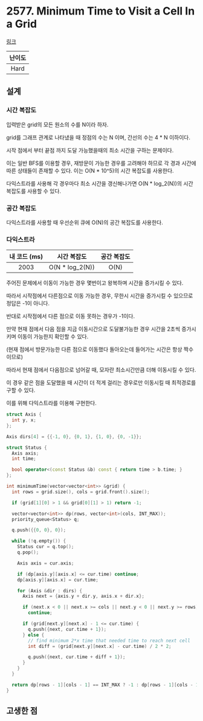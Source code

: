 # 2577. Minimum Time to Visit a Cell In a Grid

[링크](https://leetcode.com/problems/minimum-time-to-visit-a-cell-in-a-grid/description/)

| 난이도 |
| :----: |
|  Hard  |

## 설계

### 시간 복잡도

입력받은 grid의 모든 원소의 수를 N이라 하자.

grid를 그래프 관계로 나타냈을 때 정점의 수는 N 이며, 간선의 수는 4 \* N 이하이다.

시작 점에서 부터 끝점 까지 도달 가능했을때의 최소 시간을 구하는 문제이다.

이는 일반 BFS를 이용할 경우, 재방문이 가능한 경우를 고려해야 하므로 각 경과 시간에 따른 상태들이 존재할 수 있다. 이는 O(N \* 10^5)의 시간 복잡도를 사용한다.

다익스트라를 사용해 각 경우마다 최소 시간을 갱신해나가면 O(N \* log_2(N))의 시간 복잡도를 사용할 수 있다.

### 공간 복잡도

다익스트라를 사용할 때 우선순위 큐에 O(N)의 공간 복잡도를 사용한다.

### 다익스트라

| 내 코드 (ms) |   시간 복잡도    | 공간 복잡도 |
| :----------: | :--------------: | :---------: |
|     2003     | O(N \* log_2(N)) |    O(N)     |

주어진 문제에서 이동이 가능한 경우 몇번이고 왕복하며 시간을 증가시킬 수 있다.

따라서 시작점에서 다른점으로 이동 가능한 경우, 무한시 시간을 증가시킬 수 있으므로 정답은 -1이 아니다.

반대로 시작점에서 다른 점으로 이동 못하는 경우가 -1이다.

만약 현재 점에서 다음 점을 지금 이동시간으로 도달불가능한 경우 시간을 2초씩 증가시키며 이동이 가능한지 확인할 수 있다.

(현재 점에서 방문가능한 다른 점으로 이동했다 돌아오는데 들어가는 시간은 항상 짝수이므로)

따라서 현재 점에서 다음점으로 넘어갈 때, 모자란 최소시간만큼 더해 이동시킬 수 있다.

이 경우 같은 점을 도달했을 때 시간이 더 적게 걸리는 경우로만 이동시킬 때 최적경로를 구할 수 있다.

이를 위해 다익스트라를 이용해 구현한다.

```cpp
struct Axis {
  int y, x;
};

Axis dirs[4] = {{-1, 0}, {0, 1}, {1, 0}, {0, -1}};

struct Status {
  Axis axis;
  int time;

  bool operator<(const Status &b) const { return time > b.time; }
};

int minimumTime(vector<vector<int>> &grid) {
  int rows = grid.size(), cols = grid.front().size();

  if (grid[1][0] > 1 && grid[0][1] > 1) return -1;

  vector<vector<int>> dp(rows, vector<int>(cols, INT_MAX));
  priority_queue<Status> q;

  q.push({{0, 0}, 0});

  while (!q.empty()) {
    Status cur = q.top();
    q.pop();

    Axis axis = cur.axis;

    if (dp[axis.y][axis.x] <= cur.time) continue;
    dp[axis.y][axis.x] = cur.time;

    for (Axis &dir : dirs) {
      Axis next = {axis.y + dir.y, axis.x + dir.x};

      if (next.x < 0 || next.x >= cols || next.y < 0 || next.y >= rows)
        continue;

      if (grid[next.y][next.x] - 1 <= cur.time) {
        q.push({next, cur.time + 1});
      } else {
        // find minimum 2*x time that needed time to reach next cell
        int diff = (grid[next.y][next.x] - cur.time) / 2 * 2;

        q.push({next, cur.time + diff + 1});
      }
    }
  }

  return dp[rows - 1][cols - 1] == INT_MAX ? -1 : dp[rows - 1][cols - 1];
}
```

## 고생한 점
